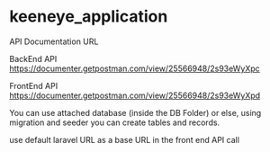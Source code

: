 # keeneye_application
API Documentation URL

BackEnd API
https://documenter.getpostman.com/view/25566948/2s93eWyXpc

FrontEnd API
https://documenter.getpostman.com/view/25566948/2s93eWyXpd


You can use attached database (inside the DB Folder) or else, using migration and seeder you can create tables and records. 

use default laravel URL as a base URL in the front end API call
